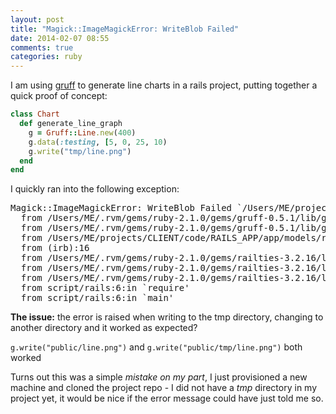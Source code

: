 ```yaml
---
layout: post
title: "Magick::ImageMagickError: WriteBlob Failed"
date: 2014-02-07 08:55
comments: true
categories: ruby
---
```


I am using [gruff](https://github.com/topfunky/gruff) to generate line charts in a rails project, putting together a quick proof of concept:

```ruby
class Chart
  def generate_line_graph
    g = Gruff::Line.new(400)
    g.data(:testing, [5, 0, 25, 10)
    g.write("tmp/line.png")
  end
end
```

I quickly ran into the following exception:

<pre>
Magick::ImageMagickError: WriteBlob Failed `/Users/ME/projects/CLIENT/code/RAILS_APP/tmp/line.png' @ error/png.c/MagickPNGErrorHandler/1804
  from /Users/ME/.rvm/gems/ruby-2.1.0/gems/gruff-0.5.1/lib/gruff/base.rb:425:in `write'
  from /Users/ME/.rvm/gems/ruby-2.1.0/gems/gruff-0.5.1/lib/gruff/base.rb:425:in `write'
  from /Users/ME/projects/CLIENT/code/RAILS_APP/app/models/reports/chart.rb:36:in `generate_line_graph'
  from (irb):16
  from /Users/ME/.rvm/gems/ruby-2.1.0/gems/railties-3.2.16/lib/rails/commands/console.rb:47:in `start'
  from /Users/ME/.rvm/gems/ruby-2.1.0/gems/railties-3.2.16/lib/rails/commands/console.rb:8:in `start'
  from /Users/ME/.rvm/gems/ruby-2.1.0/gems/railties-3.2.16/lib/rails/commands.rb:41:in `<top (required)>'
  from script/rails:6:in `require'
  from script/rails:6:in `main'
</pre>

**The issue:** the error is raised when writing to the tmp directory, changing to another directory and it worked as expected?

`g.write("public/line.png")` and `g.write("public/tmp/line.png")` both worked

Turns out this was a simple *mistake on my part*, I just provisioned a new machine and cloned the project repo - I did not have a _tmp_ directory in my project yet, it would be nice if the error message could have just told me so.


